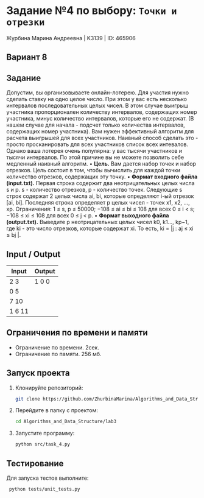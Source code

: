 # Задание №4 по выбору: `Точки и отрезки`
Журбина Марина Андреевна | K3139 | ID: 465906

## Вариант 8

## Задание 
Допустим, вы организовываете онлайн-лотерею. Для участия нужно сделать ставку на одно целое число. При этом у вас есть несколько интервалов последовательных целых чисел. В этом случае выигрыш участника пропорционален количеству интервалов, содержащих номер участника, минус количество интервалов, которые его не содержат. (В нашем случае для начала - подсчет только количества интервалов, содержащих номер участника). Вам нужен эффективный алгоритм для расчета выигрышей для всех участников. Наивный способ сделать это - просто просканировать для всех участников список всех интевалов. Однако ваша лотерея очень популярна: у вас тысячи участников и тысячи интервалов. По этой причине вы не можете позволить себе медленный наивный алгоритм.
• **Цель.** Вам дается набор точек и набор отрезков. Цель состоит в том, чтобы
вычислить для каждой точки количество отрезков, содержащих эту точку.
• **Формат входного файла (input.txt).** Первая строка содержит два неотрицательных целых числа s и p. s - количество отрезков, p - количество точек. Следующие s строк содержат 2 целых числа ai, bi, которые определяют i-ый отрезок [ai, bi]. Последняя строка определяет p целых чисел - точек x1, x2, ..., xp. Ограничения: 1 ≤ s, p ≤ 50000; −108 ≤ ai ≤ bi ≤ 108 для всех 0 ≤ i < s; −108 ≤ xi ≤ 108 для всех 0 ≤ j < p.
• **Формат выходного файла (output.txt).** Выведите p неотрицательных целых чисел k0, k1..., kp−1, где ki - это число отрезков, которые содержат xi. То есть, ki = |j : aj ≤ xi ≤ bj |.


## Input / Output 

| Input    | Output |
|----------|----------|
| 2 3    | 1 0 0   |
| 0 5    |    |
| 7 10    |    |
| 1 6 11    |    |

## Ограничения по времени и памяти

- Ограничение по времени. 2сек.
- Ограничение по памяти. 256 мб.


## Запуск проекта
1. Клонируйте репозиторий:
   ```bash
   git clone https://github.com/ZhurbinaMarina/Algorithms_and_Data_Structure.git
   ```
2. Перейдите в папку с проектом:
   ```bash
   cd Algorithms_and_Data_Structure/lab3
   ```
3. Запустите программу:
   ```bash
   python src/task_4.py
   ```

## Тестирование
Для запуска тестов выполните:
```bash
 python tests/unit_tests.py
```